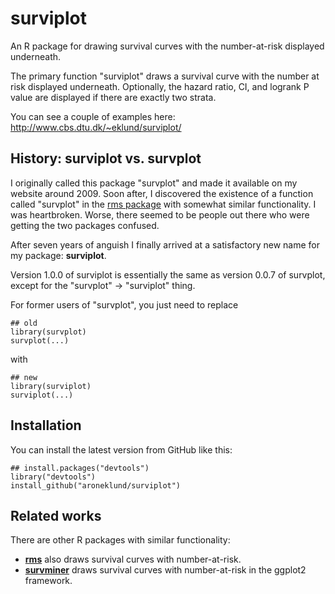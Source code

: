 surviplot
========

An R package for drawing survival curves with the number-at-risk displayed underneath.

The primary function "surviplot" draws a survival curve with the number at risk 
displayed underneath. Optionally, the hazard ratio, CI, and logrank P value are 
displayed if there are exactly two strata. 

You can see a couple of examples here:
http://www.cbs.dtu.dk/~eklund/surviplot/



History: surviplot vs. survplot
-------------------------------

I originally called this package "survplot" and made it available on my website
around 2009.  Soon after, I discovered the existence of a function called "survplot"
in the [rms package](https://cran.r-project.org/package=rms) with
somewhat similar functionality.  I was heartbroken.  Worse, there seemed to be people
out there who were getting the two packages confused. 

After seven years of anguish I finally arrived at a satisfactory new name for my
package: **surviplot**.  

Version 1.0.0 of surviplot is essentially the same as version 0.0.7 of
survplot, except for the "survplot" -> "surviplot" thing.

For former users of "survplot", you just need to replace

    ## old
    library(survplot)
    survplot(...)

with 

    ## new
    library(surviplot)
    surviplot(...)



Installation
------------


You can install the latest version from GitHub like this:

    ## install.packages("devtools")
	library("devtools")
	install_github("aroneklund/surviplot")


Related works
-------------

There are other R packages with similar functionality:
* [**rms**](https://cran.r-project.org/package=rms) also draws
survival curves with number-at-risk.
* [**survminer**](https://cran.r-project.org/package=survminer)
draws survival curves with number-at-risk in the ggplot2 framework.


